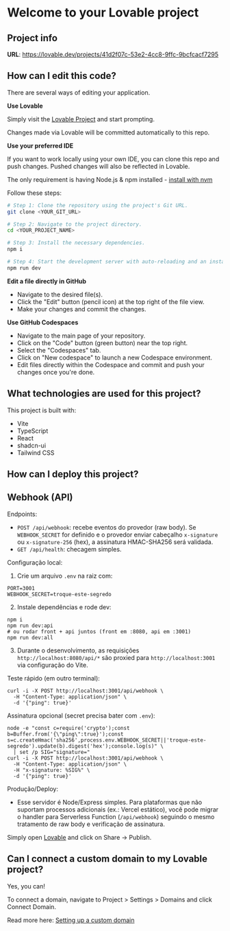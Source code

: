 # Welcome to your Lovable project

## Project info

**URL**: https://lovable.dev/projects/41d2f07c-53e2-4cc8-9ffc-9bcfcacf7295

## How can I edit this code?

There are several ways of editing your application.

**Use Lovable**

Simply visit the [Lovable Project](https://lovable.dev/projects/41d2f07c-53e2-4cc8-9ffc-9bcfcacf7295) and start prompting.

Changes made via Lovable will be committed automatically to this repo.

**Use your preferred IDE**

If you want to work locally using your own IDE, you can clone this repo and push changes. Pushed changes will also be reflected in Lovable.

The only requirement is having Node.js & npm installed - [install with nvm](https://github.com/nvm-sh/nvm#installing-and-updating)

Follow these steps:

```sh
# Step 1: Clone the repository using the project's Git URL.
git clone <YOUR_GIT_URL>

# Step 2: Navigate to the project directory.
cd <YOUR_PROJECT_NAME>

# Step 3: Install the necessary dependencies.
npm i

# Step 4: Start the development server with auto-reloading and an instant preview.
npm run dev
```

**Edit a file directly in GitHub**

- Navigate to the desired file(s).
- Click the "Edit" button (pencil icon) at the top right of the file view.
- Make your changes and commit the changes.

**Use GitHub Codespaces**

- Navigate to the main page of your repository.
- Click on the "Code" button (green button) near the top right.
- Select the "Codespaces" tab.
- Click on "New codespace" to launch a new Codespace environment.
- Edit files directly within the Codespace and commit and push your changes once you're done.

## What technologies are used for this project?

This project is built with:

- Vite
- TypeScript
- React
- shadcn-ui
- Tailwind CSS

## How can I deploy this project?
## Webhook (API)

Endpoints:

- `POST /api/webhook`: recebe eventos do provedor (raw body). Se `WEBHOOK_SECRET` for definido e o provedor enviar cabeçalho `x-signature` ou `x-signature-256` (hex), a assinatura HMAC-SHA256 será validada.
- `GET /api/health`: checagem simples.

Configuração local:

1. Crie um arquivo `.env` na raiz com:

```
PORT=3001
WEBHOOK_SECRET=troque-este-segredo
```

2. Instale dependências e rode dev:

```
npm i
npm run dev:api
# ou rodar front + api juntos (front em :8080, api em :3001)
npm run dev:all
```

3. Durante o desenvolvimento, as requisições `http://localhost:8080/api/*` são proxied para `http://localhost:3001` via configuração do Vite.

Teste rápido (em outro terminal):

```
curl -i -X POST http://localhost:3001/api/webhook \
  -H "Content-Type: application/json" \
  -d '{"ping": true}'
```

Assinatura opcional (secret precisa bater com `.env`):

```
node -e "const c=require('crypto');const b=Buffer.from('{\"ping\":true}');const s=c.createHmac('sha256',process.env.WEBHOOK_SECRET||'troque-este-segredo').update(b).digest('hex');console.log(s)" \
  | set /p SIG="signature="
curl -i -X POST http://localhost:3001/api/webhook \
  -H "Content-Type: application/json" \
  -H "x-signature: %SIG%" \
  -d '{"ping": true}'
```

Produção/Deploy:

- Esse servidor é Node/Express simples. Para plataformas que não suportam processos adicionais (ex.: Vercel estático), você pode migrar o handler para Serverless Function (`/api/webhook`) seguindo o mesmo tratamento de raw body e verificação de assinatura.


Simply open [Lovable](https://lovable.dev/projects/41d2f07c-53e2-4cc8-9ffc-9bcfcacf7295) and click on Share -> Publish.

## Can I connect a custom domain to my Lovable project?

Yes, you can!

To connect a domain, navigate to Project > Settings > Domains and click Connect Domain.

Read more here: [Setting up a custom domain](https://docs.lovable.dev/features/custom-domain#custom-domain)
